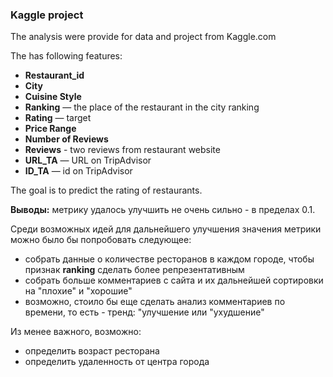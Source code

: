 
### Kaggle project

The analysis were provide for data and project from Kaggle.com

The has following features:

- **Restaurant_id** 
- **City** 
- **Cuisine Style** 
- **Ranking** — the place of the restaurant in the city ranking
- **Rating** — target
- **Price Range** 
- **Number of Reviews**
- **Reviews** - two reviews from restaurant website
- **URL_TA** — URL on TripAdvisor
- **ID_TA** — id on TripAdvisor

The goal is to predict the rating of restaurants.


**Выводы:** метрику удалось улучшить не очень сильно - в пределах 0.1. 

Среди возможных идей для дальнейшего улучшения значения метрики  можно было бы попробовать следующее:

- собрать данные о количестве ресторанов в каждом городе, чтобы признак **ranking** сделать более репрезентативным
- собрать больше комментариев с сайта и их дальнейшей сортировки на "плохие" и "хорошие"
- возможно, стоило бы еще сделать анализ комментариев по времени, то есть - тренд: "улучшение или "ухудшение"

Из менее важного, возможно:
- определить возраст ресторана
- определить удаленность от центра города
